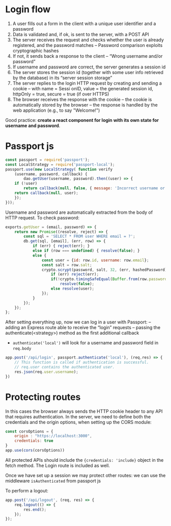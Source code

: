 # Login flow

1. A user fills out a form in the client with a unique user identifier and a password
2. Data is validated and, if ok, is sent to the server, with a POST API
3. The server receives the request and checks whether the user is already registered, and the password matches  – Password comparison exploits cryptographic hashes
4. If not, it sends back a response to the client – “Wrong username and/or password”
5. If username and password are correct, the server generates a session id
6. The server stores the session id (together with some user info retrieved by the database) in its “server session storage”
7. The server replies to the login HTTP request by creating and sending a cookie – with name = Sessi  onID, value = the generated session id, httpOnly = true, secure = true (if over HTTPS)
8. The browser receives the response with the cookie – the cookie is automatically stored by the browser – the response is handled by the web application (e.g., to say "Welcome!")

Good practice: **create a react component for login with its own state for username and password**.

# Passport js

```js
const passport = require('passport');
const LocalStrategy = require('passport-local');
passport.use(new LocalStrategy( function verify
	(username, password, callback) {
		dao.getUser(username, password).then((user) => {
	if (!user)
		return callback(null, false, { message: 'Incorrect username or password.' });
	return callback(null, user);
	});
}));
```

Username and password are automatically extracted from the body of HTTP request.
To check password:

```js
exports.getUser = (email, password) => {
	return new Promise((resolve, reject) => {
		const sql = 'SELECT * FROM user WHERE email = ?';
		db.get(sql, [email], (err, row) => {
			if (err) { reject(err); }
			else if (row === undefined) { resolve(false); }
			else {
				const user = {id: row.id, username: row.email};
				const salt = row.salt;
				crypto.scrypt(password, salt, 32, (err, hashedPassword) => {
					if (err) reject(err);
					if(!crypto.timingSafeEqual(Buffer.from(row.password, 'hex'), hashedPassword))
						resolve(false);
					else resolve(user);
				});
			}
		});
	});
};
```

After setting everything up, now we can log in a user with Passport:
– adding an Express route able to receive the “login” requests
– passing the authenticate(\<strategy\>) method as the first additional callback
-  `authenticate('local')` will look for a username and password field in `req.body`

```js
app.post('/api/login', passport.authenticate('local'), (req,res) => {
	// This function is called if authentication is successful.
	// req.user contains the authenticated user.
	res.json(req.user.username);
})
```

# Protecting routes

In this cases the browser always sends the HTTP cookie header to any API that
requires authentication.
In the server, we need to define both the credentials and the origin options, when setting up the CORS module:

```js
const corsOptions = {
	origin : "https://localhost:3000",
	credentials: true
}
app.use(cors(corsOptions))
```

All protected APIs should include the `{credentials: 'include}` object in the fetch method. The Login route is included as well.

Once we have set up a session we may protect other routes: we can use the middleware `isAuthenticated` from passport js

To perform a logout:

```js
app.post('/api/logout', (req, res) => {
	req.logout(() => {
		res.end();
	});
});
```

